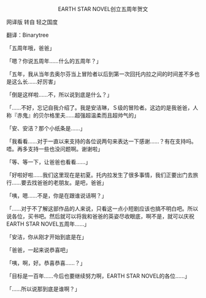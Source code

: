 <p align="center">EARTH STAR NOVEL创立五周年贺文</p>

网译版 转自 轻之国度

翻译：Binarytree

「五周年哦，爸爸」

「嗯？你说五周年……什么的五周年？」

「五年，我从当年去奥尔芬当上冒险者以后到第一次回托内拉之间的时间差不多也是这么长……好厉害」

「倒是这样啦……不，所以说到底是什么？」

「……不好，忘记自我介绍了。我是安洁琳，Ｓ级的冒险者。这边的是我爸爸，人称『赤鬼』的贝尔格里夫……超强超温柔而且超帅气的」

「安、安洁？那个小纸条是……」

「我看看……对于一直以来支持的各位说两句来表达一下感谢……？有在支持吗。唔。再多支持一些也没问题啊。谢谢啦」

「等、等一下，让爸爸也看看……」

「好啦好啦……我们这里现在是初夏。托内拉发生了很多事情，我们正要出门去旅行……要去找爸爸的老朋友。是吧，爸爸」

「咦，嗯……不是，你是在跟谁说话啊？」

「……对于不了解这部作品的人来说，只看这一点小短剧应该也搞不明白吧。所以说各位，买书吧。然后就可以将我和爸爸的英姿尽收眼底，啊不是，就可以庆祝EARTH STAR NOVEL五周年……」

「安洁，你从刚才开始到底是在」

「爸爸，一起来说恭喜吧」

「咦，啊，好。恭喜恭喜……？」

「目标是一百年……今后也要继续努力啊，EARTH STAR NOVEL的各位……」

「……所以说那到底是谁啊？」

